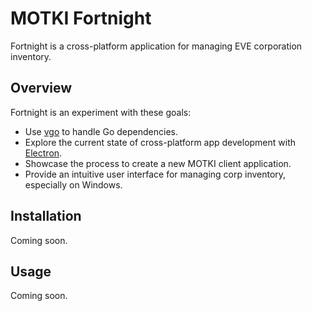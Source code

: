 # MOTKI Fortnight

Fortnight is a cross-platform application for managing EVE corporation inventory.

## Overview

Fortnight is an experiment with these goals:

* Use [vgo](https://research.swtch.com/vgo) to handle Go dependencies.
* Explore the current state of cross-platform app development with [Electron](https://electronjs.org/).
* Showcase the process to create a new MOTKI client application.
* Provide an intuitive user interface for managing corp inventory, especially on Windows.

## Installation

Coming soon.

## Usage

Coming soon.